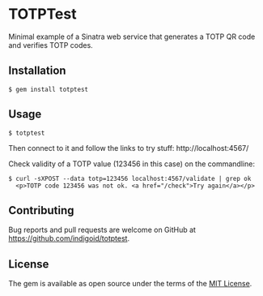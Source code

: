 # TOTPTest

Minimal example of a Sinatra web service that generates a TOTP QR code and verifies TOTP codes.

## Installation

    $ gem install totptest

## Usage

    $ totptest

Then connect to it and follow the links to try stuff: http://localhost:4567/ 

Check validity of a TOTP value (123456 in this case) on the commandline:

    $ curl -sXPOST --data totp=123456 localhost:4567/validate | grep ok
      <p>TOTP code 123456 was not ok. <a href="/check">Try again</a></p>

## Contributing

Bug reports and pull requests are welcome on GitHub at https://github.com/indigoid/totptest.

## License

The gem is available as open source under the terms of the [MIT License](http://opensource.org/licenses/MIT).

